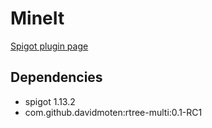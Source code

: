 # MineIt
[Spigot plugin page](https://www.spigotmc.org/resources/mine-it.69161/)

## Dependencies
- spigot 1.13.2
- com.github.davidmoten:rtree-multi:0.1-RC1
